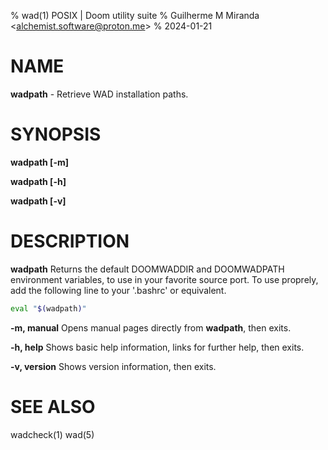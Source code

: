 % wad(1) POSIX | Doom utility suite
% Guilherme M Miranda \<alchemist.software@proton.me\>
% 2024-01-21

# NAME

**wadpath** \- Retrieve WAD installation paths.

# SYNOPSIS

**wadpath [-m]**

**wadpath [-h]**

**wadpath [-v]**

# DESCRIPTION

**wadpath**
Returns the default DOOMWADDIR and DOOMWADPATH environment variables, to use in your favorite source port.
To use proprely, add the following line to your '.bashrc' or equivalent.

```bash
eval "$(wadpath)"
```

**-m, manual**
Opens manual pages directly from **wadpath**, then exits.

**-h, help**
Shows basic help information, links for further help, then exits.

**-v, version**
Shows version information, then exits.

# SEE ALSO

wadcheck(1) wad(5)


